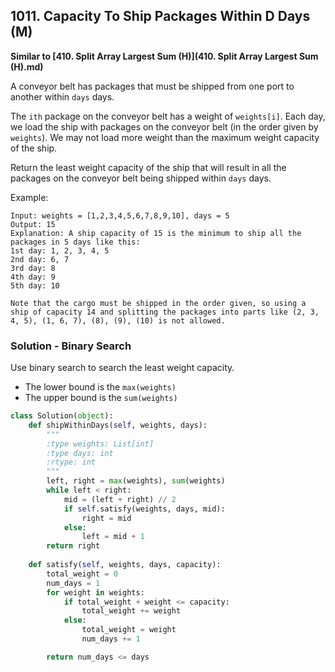 ## 1011. Capacity To Ship Packages Within D Days (M)

**Similar to [410. Split Array Largest Sum (H)](410. Split Array Largest Sum (H).md)**

A conveyor belt has packages that must be shipped from one port to another within `days` days.

The `ith` package on the conveyor belt has a weight of `weights[i]`. Each day, we load the ship with packages on the conveyor belt (in the order given by `weights`). We may not load more weight than the maximum weight capacity of the ship.

Return the least weight capacity of the ship that will result in all the packages on the conveyor belt being shipped within `days` days.

Example:

```
Input: weights = [1,2,3,4,5,6,7,8,9,10], days = 5
Output: 15
Explanation: A ship capacity of 15 is the minimum to ship all the packages in 5 days like this:
1st day: 1, 2, 3, 4, 5
2nd day: 6, 7
3rd day: 8
4th day: 9
5th day: 10

Note that the cargo must be shipped in the order given, so using a ship of capacity 14 and splitting the packages into parts like (2, 3, 4, 5), (1, 6, 7), (8), (9), (10) is not allowed.
```



### Solution - Binary Search

Use binary search to search the least weight capacity.

- The lower bound is the `max(weights)`
- The upper bound is the `sum(weights)`

```python
class Solution(object):
    def shipWithinDays(self, weights, days):
        """
        :type weights: List[int]
        :type days: int
        :rtype: int
        """
        left, right = max(weights), sum(weights)
        while left < right:
            mid = (left + right) // 2
            if self.satisfy(weights, days, mid):
                right = mid
            else:
                left = mid + 1
        return right
    
    def satisfy(self, weights, days, capacity):
        total_weight = 0
        num_days = 1
        for weight in weights:
            if total_weight + weight <= capacity:
                total_weight += weight
            else:
                total_weight = weight
                num_days += 1

        return num_days <= days
```


